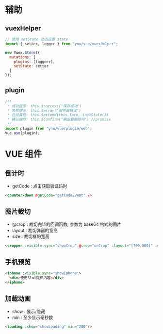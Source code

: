 # 辅助

## vuexHelper

```js
// 使用 setState 动态设置 state
import { setter, logger } from "ynw/vue/vuexHelper";

new Vuex.Store({
  mutations: {
    plugins: [loggoer],
    setState: setter
  }
});
```

## plugin

```js
/**
 * 成功提示: this.$success("保存成功")
 * 失败提示: this.$error("服务器错误")
 * 合并属性: this.$extend(this.form, initState())
 * 确认操作: this.$confirm("确定要删除吗") //promise
 */
import plugin from "ynw/vue/plugin/web";
Vue.use(plugin);
```

# VUE 组件

## 倒计时

- getCode : 点击获取验证码时

```html
<counter-down @getCode="getCodeEvent" />  
```

## 图片裁切

- @crop : 裁切完毕的回调函数, 参数为 base64 格式的图片
- layout : 裁切弹窗的宽高
- size : 裁切框的宽高

```html
<cropper :visible.sync="shwoCrop" @crop="onCrop" :layout="[700,500]" :size="[160,160]" />
```

## 手机预览

```html
<iphone :visible.sync="showIphone">
  <div>使用Slot提供内容</div>
</iphone>
```

## 加载动画

- show : 显示/隐藏
- min : 至少显示毫秒数

```html
<loading :show="showLoading" min="200"/>
```
